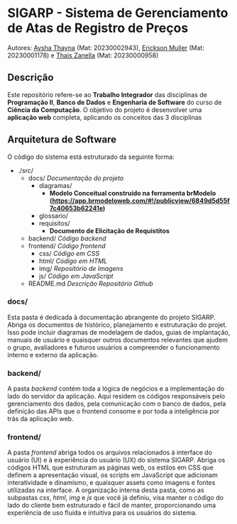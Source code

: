 # SIGARP - Sistema de Gerenciamento de Atas de Registro de Preços
Autores: [Aysha Thayna](https://github.com/Ayshathayna) (Mat: 20230002943), [Erickson Muller](https://github.com/erickson-cc) (Mat: 20230001178) e [Thais Zanella](https://github.com/thaiszanella) (Mat: 20230000958)

## Descrição

Este repositório refere-se ao **Trabalho Integrador** das disciplinas de **Programação II**, **Banco de Dados** e **Engenharia de Software** do curso de **Ciência da Computação**. O objetivo do projeto é desenvolver uma **aplicação web** completa, aplicando os conceitos das 3 disciplinas

## Arquitetura de Software

O código do sistema está estruturado da seguinte forma:

- ./src/
  - docs/ *Documentação do projeto*
    - diagramas/
        - **Modelo Conceitual construído na ferramenta brModelo (https://app.brmodeloweb.com/#!/publicview/6849d5d55f7c40653b62241e)**
    - glossario/
    - requisitos/
        - **Documento de Elicitação de Requistitos**
  - backend/ *Código backend*
  - frontend/ *Código frontend*
    - css/ *Código em CSS*
    - html/ *Código em HTML*
    - img/ *Repositório de Imagens*
    - js/ *Código em JavaScript*
  - README.md *Descrição Repositório Github* 



### docs/
Esta pasta é dedicada à documentação abrangente do projeto SIGARP. Abriga os documentos de histórico, planejamento e estruturação do projet. Isso pode incluir diagramas de modelagem de dados, guias de implantação, manuais de usuário e quaisquer outros documentos relevantes que ajudem o grupo, avaliadores e futuros usuários a compreender o funcionamento interno e externo da aplicação.

### backend/
A pasta _backend_ contém toda a lógica de negócios e a implementação do lado do servidor da aplicação. Aqui residem os códigos responsáveis pelo gerenciamento dos dados, pela comunicação com o banco de dados, pela definição das APIs que o frontend consome e por toda a inteligência por trás da aplicação web.

### frontend/
A pasta _frontend_ abriga todos os arquivos relacionados à interface do usuário (UI) e à experiência do usuário (UX) do sistema SIGARP. Abriga os códigos HTML que estruturam as páginas web, os estilos em CSS que definem a apresentação visual, os scripts em JavaScript que adicionam interatividade e dinamismo, e quaisquer assets como imagens e fontes utilizadas na interface. A organização interna desta pasta, como as subpastas _css_, _html_, _img_ e _js_ que você já definiu, visa manter o código do lado do cliente bem estruturado e fácil de manter, proporcionando uma experiência de uso fluida e intuitiva para os usuários do sistema.
